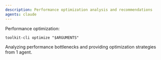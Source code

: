 ```yaml
---
description: Performance optimization analysis and recommendations
agents: claude
---
```


Performance optimization:

`toolkit-cli optimize "$ARGUMENTS"`

Analyzing performance bottlenecks and providing optimization strategies from 1 agent.
